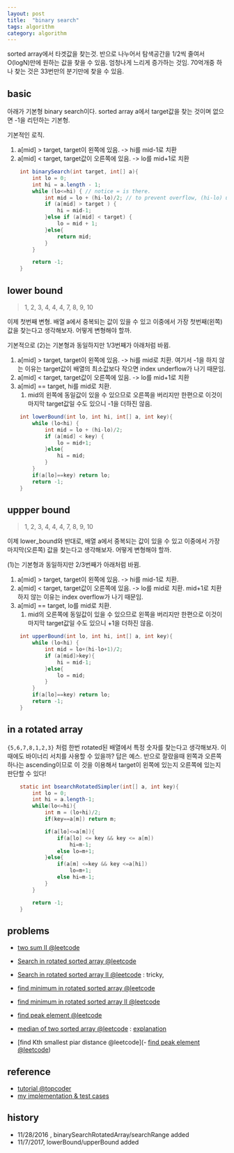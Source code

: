```yaml
---
layout: post
title:  "binary search"
tags: algorithm
category: algorithm
---
```


sorted array에서 타겟값을 찾는것. 반으로 나누어서 탐색공간을 1/2씩 줄여서 O(logN)만에 원하는 값을 찾을 수 있음. 엄청나게 느리게 증가하는 것임. 70억개중 하나 찾는 것은 33번만의 분기만에 찾을 수 있음.

## basic

아래가 기본형 binary search이다. sorted array a에서 target값을 찾는 것이며 없으면 -1을 리턴하는 기본형.

기본적인 로직.

1. a[mid] > target, target이 왼쪽에 있음. -> hi를 mid-1로 치환
1. a[mid] < target, target값이 오른쪽에 있음. -> lo를 mid+1로 치환

```java
    int binarySearch(int target, int[] a){
		int lo = 0;
		int hi = a.length - 1;
		while (lo<=hi) { // notice = is there.
			int mid = lo + (hi-lo)/2; // to prevent overflow, (hi-lo) used
			if (a[mid] > target ) {
				hi = mid-1;
			}else if (a[mid] < target) {
				lo = mid + 1;
			}else{
				return mid;
			}
		}

		return -1;
	}
```

## lower bound

> 1, 2, 3, 4, 4, 4, 7, 8, 9, 10

이제 첫번째 변형. 배열 a에서 중복되는 값이 있을 수 있고 이중에서 가장 첫번째(왼쪽) 값을 찾는다고 생각해보자. 어떻게 변형해야 할까.

기본적으로 (2)는 기본형과 동일하지만 1/3번째가 아래처럼 바뀜.
1. a[mid] > target, target이 왼쪽에 있음. -> hi를 mid로 치환. 여기서 -1을 하지 않는 이유는 target값이 배열의 최소값보다 작으면 index underflow가 나기 때문임.
1. a[mid] < target, target값이 오른쪽에 있음. -> lo를 mid+1로 치환
1. a[mid] == target, hi를 mid로 치환.
 	1. mid의 왼쪽에 동일값이 있을 수 있으므로 오른쪽을 버리지만 한편으로 이것이 마지막 target값일 수도 있으니 -1을 더하진 않음.



```java
	int lowerBound(int lo, int hi, int[] a, int key){
		while (lo<hi) {
			int mid = lo + (hi-lo)/2;
			if (a[mid] < key) {
				lo = mid+1;
			}else{
				hi = mid;
			}
		}
        if(a[lo]==key) return lo;
        return -1;
	}

```



## uppper bound
> 1, 2, 3, 4, 4, 4, 7, 8, 9, 10

이제 lower_bound와 반대로, 배열 a에서 중복되는 값이 있을 수 있고 이중에서 가장 마지막(오른쪽) 값을 찾는다고 생각해보자. 어떻게 변형해야 할까.

(1)는 기본형과 동일하지만 2/3번째가 아래처럼 바뀜.
1. a[mid] > target, target이 왼쪽에 있음. -> hi를 mid-1로 치환.
1. a[mid] < target, target값이 오른쪽에 있음. -> lo를 mid로 치환. mid+1로 치환하지 않는 이유는 index overflow가 나기 때문임.
1. a[mid] == target, lo를 mid로 치환.
 	1. mid의 오른쪽에 동일값이 있을 수 있으므로 왼쪽을 버리지만 한편으로 이것이 마지막 target값일 수도 있으니 +1을 더하진 않음.


```java
	int upperBound(int lo, int hi, int[] a, int key){
		while (lo<hi) {
			int mid = lo+(hi-lo+1)/2;
			if (a[mid]>key){
                hi = mid-1;
            }else{
				lo = mid;
			}
		}
        if(a[lo]==key) return lo;
        return -1;
	}
```




## in a rotated array

`{5,6,7,8,1,2,3}` 처럼 한번 rotated된 배열에서 특정 숫자를 찾는다고 생각해보자. 이때에도 바이너리 서치를 사용할 수 있을까? 답은 예스. 반으로 잘랐을때 왼쪽과 오른쪽 하나는 ascending이므로 이 것을 이용해서 target이 왼쪽에 있는지 오른쪽에 있는지 판단할 수 있다!

```java
    static int bsearchRotatedSimpler(int[] a, int key){
        int lo = 0;
        int hi = a.length-1;
        while(lo<=hi){
            int m = (lo+hi)/2;
            if(key==a[m]) return m;

            if(a[lo]<=a[m]){
                if(a[lo] <= key && key <= a[m])
                    hi=m-1;
                else lo=m+1;
            }else{
                if(a[m] <=key && key <=a[hi])
                    lo=m+1;
                else hi=m-1;
            }
        }

        return -1;
    }
```

## problems

- [two sum II @leetcode](https://leetcode.com/problems/two-sum-ii-input-array-is-sorted/)
- [Search in rotated sorted array @leetcode](https://leetcode.com/problems/search-in-rotated-sorted-array/)
- [Search in rotated sorted array II @leetcode](https://leetcode.com/problems/search-in-rotated-sorted-array-ii/) : tricky,
- [find minimum in rotated sorted array @leetcode](https://leetcode.com/problems/find-minimum-in-rotated-sorted-array/)
- [find minimum in rotated sorted array II @leetcode](https://leetcode.com/problems/find-minimum-in-rotated-sorted-array-ii/)
- [find peak element @leetcode](https://leetcode.com/problems/find-peak-element/)
- [median of two sorted array @leetcode]( https://leetcode.com/problems/median-of-two-sorted-arrays/) : [explanation](https://discuss.leetcode.com/topic/4996/share-my-o-log-min-m-n-solution-with-explanation)

- [find Kth smallest piar distance @leetcode](- [find peak element @leetcode](https://leetcode.com/problems/find-peak-element/))


## reference

- [tutorial @topcoder](https://www.topcoder.com/community/data-science/data-science-tutorials/binary-search/)
- [my implementation & test cases](https://github.com/nberserk/codejam/blob/master/java/src/main/java/crackcode/binarysearch/BinarySearch.java)

## history

- 11/28/2016 , binarySearchRotatedArray/searchRange added
- 11/7/2017, lowerBound/upperBound added